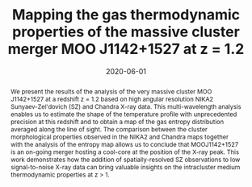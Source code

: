 ---
title: "Mapping the gas thermodynamic properties of the massive cluster merger MOO J1142+1527 at z = 1.2"
collection: "publications"
category: "co_procs"
permalink: /publications/2020EPJWC22800026R
link: https://ui.adsabs.harvard.edu/abs/2020EPJWC.22800026R/abstract
date: 2020-06-01
venue: "mm Universe @ NIKA2 - Observing the mm Universe with the NIKA2 Camera"
citation: "Macías-Pérez, J. F., Adam, R., Ade, P., et al. (2020), mm Universe @ NIKA2 - Observing the mm Universe with the NIKA2 Camera, 228, 00016."
abstract: "We present the results of the analysis of the very massive cluster MOO J1142+1527 at a redshift z = 1.2 based on high angular resolution NIKA2 Sunyaev-Zel'dovich (SZ) and Chandra X-ray data. This multi-wavelength analysis enables us to estimate the shape of the temperature profile with unprecedented precision at this redshift and to obtain a map of the gas entropy distribution averaged along the line of sight. The comparison between the cluster morphological properties observed in the NIKA2 and Chandra maps together with the analysis of the entropy map allows us to conclude that MOOJ1142+1527 is an on-going merger hosting a cool-core at the position of the X-ray peak. This work demonstrates how the addition of spatially-resolved SZ observations to low signal-to-noise X-ray data can bring valuable insights on the intracluster medium thermodynamic properties at z &gt; 1."
---